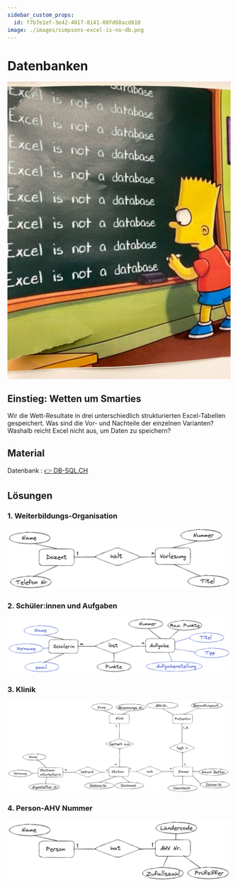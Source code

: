 ```yaml
---
sidebar_custom_props:
  id: f7b7e1ef-3e42-4017-8141-08fd68acd010
image: ./images/simpsons-excel-is-no-db.png
---
```

# Datenbanken

![--width=250px](images/simpsons-excel-is-no-db.png)

## Einstieg: Wetten um Smarties

Wir die Wett-Resultate in drei unterschiedlich strukturierten Excel-Tabellen gespeichert. Was sind die Vor- und Nachteile der einzelnen Varianten? Washalb reicht Excel nicht aus, um Daten zu speichern?

<Answer type="text" webKey="6737881f-025a-4df3-878d-35436708518e" />

## Material

Datenbank
: [👉 DB-SQL.CH](https://db-sql.ch)

## Lösungen

### 1. Weiterbildungs-Organisation
<Solution webKey="ca1207f4-41b2-4a69-94d7-2641b2ea653b">

![](er-diagramme/dozenten-vorlesungen.png)
</Solution>

### 2. Schüler:innen und Aufgaben

<Solution webKey="ca1207f4-41b2-4a69-94d7-2641b2ea653b">

![](er-diagramme/schueler-aufgabe.png)
</Solution>

### 3. Klinik
<Solution webKey="ca1207f4-41b2-4a69-94d7-2641b2ea653b">

![](er-diagramme/klinik.png)
</Solution>

### 4. Person-AHV Nummer
<Solution webKey="ca1207f4-41b2-4a69-94d7-2641b2ea653b">

![](er-diagramme/person-ahv.png)


</Solution>